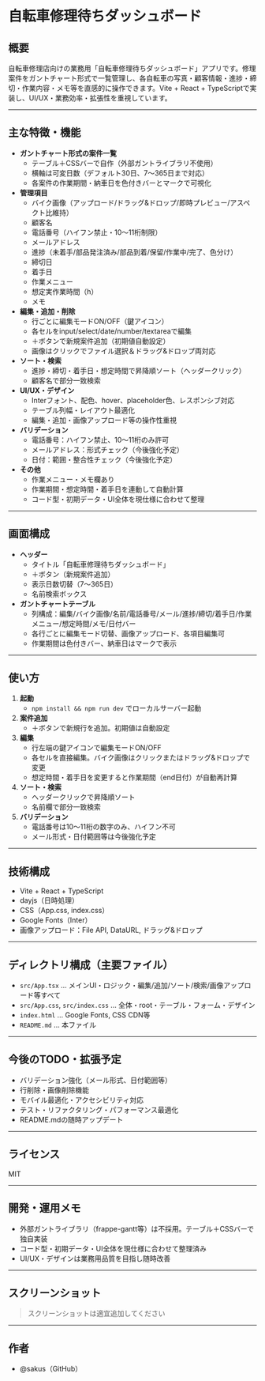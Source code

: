 # 自転車修理待ちダッシュボード

## 概要

自転車修理店向けの業務用「自転車修理待ちダッシュボード」アプリです。修理案件をガントチャート形式で一覧管理し、各自転車の写真・顧客情報・進捗・締切・作業内容・メモ等を直感的に操作できます。Vite + React + TypeScriptで実装し、UI/UX・業務効率・拡張性を重視しています。

---

## 主な特徴・機能

- **ガントチャート形式の案件一覧**
  - テーブル＋CSSバーで自作（外部ガントライブラリ不使用）
  - 横軸は可変日数（デフォルト30日、7～365日まで対応）
  - 各案件の作業期間・納車日を色付きバーとマークで可視化
- **管理項目**
  - バイク画像（アップロード/ドラッグ&ドロップ/即時プレビュー/アスペクト比維持）
  - 顧客名
  - 電話番号（ハイフン禁止・10～11桁制限）
  - メールアドレス
  - 進捗（未着手/部品発注済み/部品到着/保留/作業中/完了、色分け）
  - 締切日
  - 着手日
  - 作業メニュー
  - 想定実作業時間（h）
  - メモ
- **編集・追加・削除**
  - 行ごとに編集モードON/OFF（鍵アイコン）
  - 各セルをinput/select/date/number/textareaで編集
  - ＋ボタンで新規案件追加（初期値自動設定）
  - 画像はクリックでファイル選択＆ドラッグ&ドロップ両対応
- **ソート・検索**
  - 進捗・締切・着手日・想定時間で昇降順ソート（ヘッダークリック）
  - 顧客名で部分一致検索
- **UI/UX・デザイン**
  - Interフォント、配色、hover、placeholder色、レスポンシブ対応
  - テーブル列幅・レイアウト最適化
  - 編集・追加・画像アップロード等の操作性重視
- **バリデーション**
  - 電話番号：ハイフン禁止、10～11桁のみ許可
  - メールアドレス：形式チェック（今後強化予定）
  - 日付：範囲・整合性チェック（今後強化予定）
- **その他**
  - 作業メニュー・メモ欄あり
  - 作業期間・想定時間・着手日を連動して自動計算
  - コード型・初期データ・UI全体を現仕様に合わせて整理

---

## 画面構成

- **ヘッダー**
  - タイトル「自転車修理待ちダッシュボード」
  - ＋ボタン（新規案件追加）
  - 表示日数切替（7～365日）
  - 名前検索ボックス
- **ガントチャートテーブル**
  - 列構成：編集/バイク画像/名前/電話番号/メール/進捗/締切/着手日/作業メニュー/想定時間/メモ/日付バー
  - 各行ごとに編集モード切替、画像アップロード、各項目編集可
  - 作業期間は色付きバー、納車日はマークで表示

---

## 使い方

1. **起動**
   - `npm install && npm run dev` でローカルサーバー起動
2. **案件追加**
   - ＋ボタンで新規行を追加。初期値は自動設定
3. **編集**
   - 行左端の鍵アイコンで編集モードON/OFF
   - 各セルを直接編集。バイク画像はクリックまたはドラッグ&ドロップで変更
   - 想定時間・着手日を変更すると作業期間（end日付）が自動再計算
4. **ソート・検索**
   - ヘッダークリックで昇降順ソート
   - 名前欄で部分一致検索
5. **バリデーション**
   - 電話番号は10～11桁の数字のみ、ハイフン不可
   - メール形式・日付範囲等は今後強化予定

---

## 技術構成

- Vite + React + TypeScript
- dayjs（日時処理）
- CSS（App.css, index.css）
- Google Fonts（Inter）
- 画像アップロード：File API, DataURL, ドラッグ&ドロップ

---

## ディレクトリ構成（主要ファイル）

- `src/App.tsx` … メインUI・ロジック・編集/追加/ソート/検索/画像アップロード等すべて
- `src/App.css`, `src/index.css` … 全体・root・テーブル・フォーム・デザイン
- `index.html` … Google Fonts, CSS CDN等
- `README.md` … 本ファイル

---

## 今後のTODO・拡張予定

- バリデーション強化（メール形式、日付範囲等）
- 行削除・画像削除機能
- モバイル最適化・アクセシビリティ対応
- テスト・リファクタリング・パフォーマンス最適化
- README.mdの随時アップデート

---

## ライセンス

MIT

---

## 開発・運用メモ

- 外部ガントライブラリ（frappe-gantt等）は不採用。テーブル＋CSSバーで独自実装
- コード型・初期データ・UI全体を現仕様に合わせて整理済み
- UI/UX・デザインは業務用品質を目指し随時改善

---

## スクリーンショット

> スクリーンショットは適宜追加してください

---

## 作者

- @sakus（GitHub）
